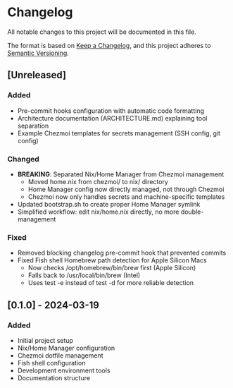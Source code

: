 # Changelog

All notable changes to this project will be documented in this file.

The format is based on [Keep a Changelog](https://keepachangelog.com/en/1.0.0/),
and this project adheres to [Semantic Versioning](https://semver.org/spec/v2.0.0.html).

## [Unreleased]

### Added
- Pre-commit hooks configuration with automatic code formatting
- Architecture documentation (ARCHITECTURE.md) explaining tool separation
- Example Chezmoi templates for secrets management (SSH config, git config)

### Changed
- **BREAKING**: Separated Nix/Home Manager from Chezmoi management
  - Moved home.nix from chezmoi/ to nix/ directory
  - Home Manager config now directly managed, not through Chezmoi
  - Chezmoi now only handles secrets and machine-specific templates
- Updated bootstrap.sh to create proper Home Manager symlink
- Simplified workflow: edit nix/home.nix directly, no more double-management

### Fixed
- Removed blocking changelog pre-commit hook that prevented commits
- Fixed Fish shell Homebrew path detection for Apple Silicon Macs
  - Now checks /opt/homebrew/bin/brew first (Apple Silicon)
  - Falls back to /usr/local/bin/brew (Intel)
  - Uses test -e instead of test -d for more reliable detection

## [0.1.0] - 2024-03-19

### Added
- Initial project setup
- Nix/Home Manager configuration
- Chezmoi dotfile management
- Fish shell configuration
- Development environment tools
- Documentation structure
